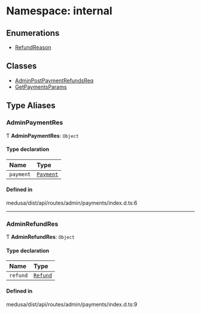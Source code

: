 # Namespace: internal

## Enumerations

- [RefundReason](../enums/internal-16.RefundReason.md)

## Classes

- [AdminPostPaymentRefundsReq](../classes/internal-16.AdminPostPaymentRefundsReq.md)
- [GetPaymentsParams](../classes/internal-16.GetPaymentsParams.md)

## Type Aliases

### AdminPaymentRes

Ƭ **AdminPaymentRes**: `Object`

#### Type declaration

| Name | Type |
| :------ | :------ |
| `payment` | [`Payment`](../classes/internal.Payment.md) |

#### Defined in

medusa/dist/api/routes/admin/payments/index.d.ts:6

___

### AdminRefundRes

Ƭ **AdminRefundRes**: `Object`

#### Type declaration

| Name | Type |
| :------ | :------ |
| `refund` | [`Refund`](../classes/internal.Refund.md) |

#### Defined in

medusa/dist/api/routes/admin/payments/index.d.ts:9
